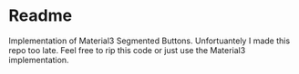 # Readme

Implementation of Material3 Segmented Buttons. Unfortuantely I made this repo too late. Feel free to rip this code or just use the Material3 implementation.
